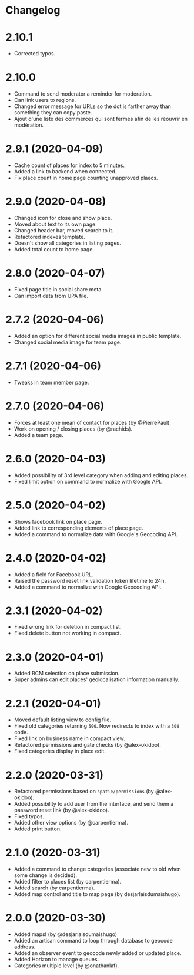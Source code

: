# Changelog

# 2.10.1
- Corrected typos.

# 2.10.0
- Command to send moderator a reminder for moderation.
- Can link users to regions.
- Changed error message for URLs so the dot is farther away than something they can copy paste.
- Ajout d'une liste des commerces qui sont fermés afin de les réouvrir en modération.

# 2.9.1 (2020-04-09)
- Cache count of places for index to 5 minutes.
- Added a link to backend when connected.
- Fix place count in home page counting unapproved plaecs.

# 2.9.0 (2020-04-08)
- Changed icon for close and show place.
- Moved about text to its own page.
- Changed header bar, moved search to it.
- Refactored indexes template.
- Doesn't show all categories in listing pages.
- Added total count to home page.

# 2.8.0 (2020-04-07)
- Fixed page title in social share meta.
- Can import data from UPA file.

# 2.7.2 (2020-04-06)
- Added an option for different social media images in public template.
- Changed social media image for team page.

# 2.7.1 (2020-04-06)
- Tweaks in team member page.

# 2.7.0 (2020-04-06)
- Forces at least one mean of contact for places (by @PierrePaul).
- Work on opening / closing places (by @rachids).
- Added a team page.

# 2.6.0 (2020-04-03)
- Added possibility of 3rd level category when adding and editing places.
- Fixed limit option on command to normalize with Google API.

# 2.5.0 (2020-04-02)
- Shows facebook link on place page.
- Added link to corresponding elements of place page.
- Added a command to normalize data with Google's Geocoding API.

# 2.4.0 (2020-04-02)
- Added a field for Facebook URL.
- Raised the password reset link validation token lifetime to 24h.
- Added a command to normalize with Google Geocoding API.

# 2.3.1 (2020-04-02)
- Fixed wrong link for deletion in compact list.
- Fixed delete button not working in compact.

# 2.3.0 (2020-04-01)
- Added RCM selection on place submission. 
- Super admins can edit places' geolocalisation information manually.

# 2.2.1 (2020-04-01)
- Moved default listing view to config file.
- Fixed old categories returning `500`. Now redirects to index with a `308` code.
- Fixed link on business name in compact view.
- Refactored permissions and gate checks (by @alex-okidoo).
- Fixed categories display in place edit.

# 2.2.0 (2020-03-31)
- Refactored permissions based on `spatie/permissions` (by @alex-okidoo).
- Added possibility to add user from the interface, and send them a password reset link (by @alex-okidoo).
- Fixed typos.
- Added other view options (by @carpentierma).
- Added print button.

# 2.1.0 (2020-03-31)
- Added a command to change categories (associate new to old when some change is decided).
- Added filter to places list (by carpentierma).
- Added search (by carpentierma).
- Added map control and title to map page (by desjarlaisdumaishugo).

# 2.0.0 (2020-03-30)
- Added maps! (by @desjarlaisdumaishugo)
- Added an artisan command to loop through database to geocode address.
- Added an observer event to geocode newly added or updated place.
- Added Horizon to manage queues.
- Categories multiple level (by @onathanlaf).